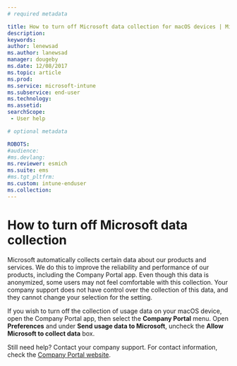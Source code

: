 ```yaml
---
# required metadata

title: How to turn off Microsoft data collection for macOS devices | Microsoft Docs
description:
keywords:
author: lenewsad
ms.author: lanewsad
manager: dougeby
ms.date: 12/08/2017
ms.topic: article
ms.prod:
ms.service: microsoft-intune
ms.subservice: end-user
ms.technology:
ms.assetid:
searchScope:
 - User help

# optional metadata

ROBOTS:  
#audience:
#ms.devlang:
ms.reviewer: esmich
ms.suite: ems
#ms.tgt_pltfrm:
ms.custom: intune-enduser
ms.collection: 
---
```


# How to turn off Microsoft data collection

Microsoft automatically collects certain data about our products and services. We do this to improve the reliability and performance of our products, including the Company Portal app. Even though this data is anonymized, some users may not feel comfortable with this collection. Your company support does not have control over the collection of this data, and they cannot change your selection for the setting.

If you wish to turn off the collection of usage data on your macOS device, open the Company Portal app, then select the **Company Portal** menu. Open **Preferences** and under **Send usage data to Microsoft**, uncheck the **Allow Microsoft to collect data** box.

Still need help? Contact your company support. For contact information, check the [Company Portal website](https://go.microsoft.com/fwlink/?linkid=2010980).
